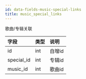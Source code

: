 ```yaml
---
id: data-fields-music-special-links
title: music_special_links
---
```


歌曲/专辑关联

| 字段 | 类型 | 说明 |
| :- | :- | :- |
| id | int | 自增id |
| special_id | int | 专辑id |
| music_id | int | 歌曲id |
